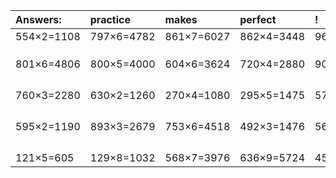 | Answers: | practice | makes | perfect | ! |
| :--- | :--- | :--- | :--- | :--- |
| 554×2=1108 | 797×6=4782 | 861×7=6027 | 862×4=3448 | 963×3=2889 | 
|   |   |   |   |   | 
|   |   |   |   |   | 
|   |   |   |   |   | 
| 801×6=4806 | 800×5=4000 | 604×6=3624 | 720×4=2880 | 906×4=3624 | 
|   |   |   |   |   | 
|   |   |   |   |   | 
|   |   |   |   |   | 
|   |   |   |   |   | 
| 760×3=2280 | 630×2=1260 | 270×4=1080 | 295×5=1475 | 570×9=5130 | 
|   |   |   |   |   | 
|   |   |   |   |   | 
|   |   |   |   |   | 
|   |   |   |   |   | 
| 595×2=1190 | 893×3=2679 | 753×6=4518 | 492×3=1476 | 562×2=1124 | 
|   |   |   |   |   | 
|   |   |   |   |   | 
|   |   |   |   |   | 
|   |   |   |   |   | 
| 121×5=605 | 129×8=1032 | 568×7=3976 | 636×9=5724 | 450×4=1800 | 
